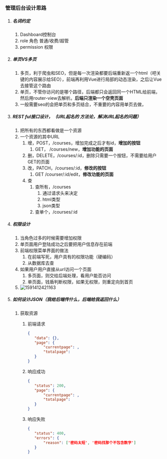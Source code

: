 ### 管理后台设计思路

1. ##### 名词约定

   1. Dashboard控制台
   2. role 角色  普通/收费/超管
   3. permission 权限

2. ##### 单页VS多页

   1. 多页，利于爬虫和SEO，但是每一次渲染都要后端重新返一个html（吧关键的内容展示给SEO），前端再利用Vue进行局部的动态渲染，之后让Vue去接管这个路由
   2. 单页，不管你访问的是哪个路径，后端都只会返回同一个HTML给前端，然后用router-view去解析。**后端只渲染一个空壳页面**
   3. 一般需要seo的会把单页和多页结合，不重要的内容用单页去做，

3. ##### REST ful接口设计，（URL起名的 方法论，解决URL起名的问题）

   1. 把所有的东西都看做是一个资源
   2. 一个资源的其中URL
      1. 增，POST，/courses，增加完成之后才有id，**增加的按钮**
         1. GET， /courses/new，**增加功能的页面**
      2. 删，DELETE，/courses/:id，删除只需要一个按钮，不需要给用户GET的页面
      3. 改，PATCH，/courses/:id，**修改的按钮**
         1. GET /courser/:id/edit，**修改功能的页面**
      4. 查
         1. 查所有，/courses
            1. 通过请求头来决定
            2. html类型
            3. json类型
         2. 查单个，/courses/:id

4. ##### 权限设计

   1. 当角色过多的时候需要增加权限
   2. 单页面用户登陆成功之后要把用户信息存在前端
   3. 前端权限菜单界面的做法
      1. 在前端写死，用户具有的权限功能（硬编码）
      2. 从数据库去查
   4. 如果用户用户直接从url访问一个页面
      1. 多页面，则交给后端处理，看用户能否访问
      2. 单页面，钱盾判断权限，如果无权限，则重定向到首页
   5. ![1591412421163](C:\Users\Administrator\AppData\Roaming\Typora\typora-user-images\1591412421163.png)

5. ##### 如何设计JSON（我给后端传什么，后端给我返回什么）

   1. 获取资源

      1. 前端请求

         ```json
         {
         	"data": {},
         	"page": {
         		"currentpage": ,
         		"totalpage":
         	}
         }
         ```

         

      2. 响应成功

         ```json
         {
         	"status": 200,
         	"page": {
         		"currentpage": ,
         		"totalpage":
         	}
         }
         ```

      3. 响应失败

         ```json
         {
         	"status": 400,
         	"errors": {
         		"reason": ['密码太短', '密码找那个不包含数字']
         	}
         }
         ```

         

      

      

      

      

      

